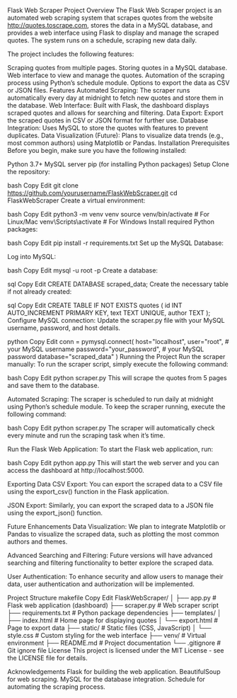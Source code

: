 Flask Web Scraper Project
Overview
The Flask Web Scraper project is an automated web scraping system that scrapes quotes from the website http://quotes.toscrape.com, stores the data in a MySQL database, and provides a web interface using Flask to display and manage the scraped quotes. The system runs on a schedule, scraping new data daily.

The project includes the following features:

Scraping quotes from multiple pages.
Storing quotes in a MySQL database.
Web interface to view and manage the quotes.
Automation of the scraping process using Python’s schedule module.
Options to export the data as CSV or JSON files.
Features
Automated Scraping: The scraper runs automatically every day at midnight to fetch new quotes and store them in the database.
Web Interface: Built with Flask, the dashboard displays scraped quotes and allows for searching and filtering.
Data Export: Export the scraped quotes in CSV or JSON format for further use.
Database Integration: Uses MySQL to store the quotes with features to prevent duplicates.
Data Visualization (Future): Plans to visualize data trends (e.g., most common authors) using Matplotlib or Pandas.
Installation
Prerequisites
Before you begin, make sure you have the following installed:

Python 3.7+
MySQL server
pip (for installing Python packages)
Setup
Clone the repository:

bash
Copy
Edit
git clone https://github.com/yourusername/FlaskWebScraper.git
cd FlaskWebScraper
Create a virtual environment:

bash
Copy
Edit
python3 -m venv venv
source venv/bin/activate  # For Linux/Mac
venv\Scripts\activate  # For Windows
Install required Python packages:

bash
Copy
Edit
pip install -r requirements.txt
Set up the MySQL Database:

Log into MySQL:

bash
Copy
Edit
mysql -u root -p
Create a database:

sql
Copy
Edit
CREATE DATABASE scraped_data;
Create the necessary table if not already created:

sql
Copy
Edit
CREATE TABLE IF NOT EXISTS quotes (
    id INT AUTO_INCREMENT PRIMARY KEY,
    text TEXT UNIQUE,
    author TEXT
);
Configure MySQL connection: Update the scraper.py file with your MySQL username, password, and host details.

python
Copy
Edit
conn = pymysql.connect(
    host="localhost",
    user="root",  # your MySQL username
    password="your_password",  # your MySQL password
    database="scraped_data"
)
Running the Project
Run the scraper manually: To run the scraper script, simply execute the following command:

bash
Copy
Edit
python scraper.py
This will scrape the quotes from 5 pages and save them to the database.

Automated Scraping: The scraper is scheduled to run daily at midnight using Python’s schedule module. To keep the scraper running, execute the following command:

bash
Copy
Edit
python scraper.py
The scraper will automatically check every minute and run the scraping task when it’s time.

Run the Flask Web Application: To start the Flask web application, run:

bash
Copy
Edit
python app.py
This will start the web server and you can access the dashboard at http://localhost:5000.

Exporting Data
CSV Export: You can export the scraped data to a CSV file using the export_csv() function in the Flask application.

JSON Export: Similarly, you can export the scraped data to a JSON file using the export_json() function.

Future Enhancements
Data Visualization: We plan to integrate Matplotlib or Pandas to visualize the scraped data, such as plotting the most common authors and themes.

Advanced Searching and Filtering: Future versions will have advanced searching and filtering functionality to better explore the scraped data.

User Authentication: To enhance security and allow users to manage their data, user authentication and authorization will be implemented.

Project Structure
makefile
Copy
Edit
FlaskWebScraper/
│
├── app.py                     # Flask web application (dashboard)
├── scraper.py                 # Web scraper script
├── requirements.txt           # Python package dependencies
├── templates/
│   ├── index.html             # Home page for displaying quotes
│   └── export.html            # Page to export data
├── static/                    # Static files (CSS, JavaScript)
│   └── style.css              # Custom styling for the web interface
├── venv/                      # Virtual environment
├── README.md                  # Project documentation
└── .gitignore                 # Git ignore file
License
This project is licensed under the MIT License - see the LICENSE file for details.

Acknowledgements
Flask for building the web application.
BeautifulSoup for web scraping.
MySQL for the database integration.
Schedule for automating the scraping process.
